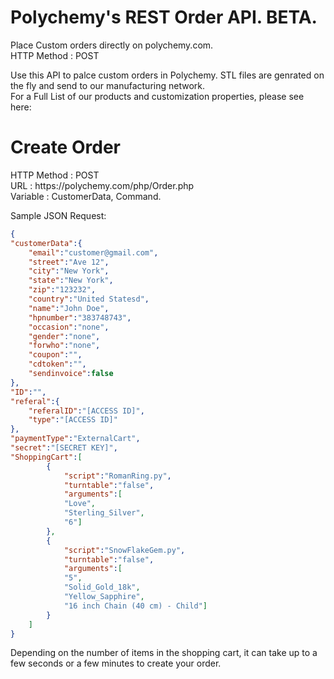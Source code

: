 # Polychemy's REST Order API. BETA.
Place Custom orders directly on polychemy.com.<br>
HTTP Method : POST
<p>
Use this API to palce custom orders in Polychemy. STL files are genrated on the fly and send to our manufacturing network.</br>
For a Full List of our products and customization properties, please see here:

</p>

<h1> Create Order </h1>
HTTP Method : POST<br>
URL : https://polychemy.com/php/Order.php</br>
Variable : CustomerData, Command.

Sample JSON Request:

```json
{
"customerData":{
	"email":"customer@gmail.com",
	"street":"Ave 12",
	"city":"New York",
	"state":"New York",
	"zip":"123232",
	"country":"United Statesd",
	"name":"John Doe",
	"hpnumber":"383748743",
	"occasion":"none",
	"gender":"none",
	"forwho":"none",
	"coupon":"",
	"cdtoken":"",
	"sendinvoice":false
},
"ID":"",
"referal":{
	"referalID":"[ACCESS ID]",
	"type":"[ACCESS ID]"
},
"paymentType":"ExternalCart",
"secret":"[SECRET KEY]",
"ShoppingCart":[
		{
			"script":"RomanRing.py",
			"turntable":"false",
			"arguments":[
			"Love",
			"Sterling_Silver",
			"6"]
		},
		{
			"script":"SnowFlakeGem.py",
			"turntable":"false",
			"arguments":[
			"5",
			"Solid_Gold_18k",
			"Yellow_Sapphire",
			"16 inch Chain (40 cm) - Child"]
		}
	]
}

```

<p>Depending on the number of items in the shopping cart, it can take up to a few seconds or a few minutes to create your order.</p>

